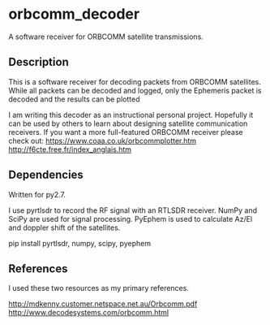 # orbcomm_decoder
A software receiver for ORBCOMM satellite transmissions.


## Description

This is a software receiver for decoding packets from ORBCOMM satellites. 
While all packets can be decoded and logged, only the Ephemeris packet is 
decoded and the results can be plotted

I am writing this decoder as an instructional personal project. Hopefully it
can be used by others to learn about designing satellite communication 
receivers. 
If you want a more full-featured ORBCOMM receiver please check out:
https://www.coaa.co.uk/orbcommplotter.htm
http://f6cte.free.fr/index_anglais.htm


## Dependencies

Written for py2.7.

I use pyrtlsdr to record the RF signal with an RTLSDR receiver.
NumPy and SciPy are used for signal processing.
PyEphem is used to calculate Az/El and doppler shift of the satellites.

pip install pyrtlsdr, numpy, scipy, pyephem


## References

I used these two resources as my primary references.

http://mdkenny.customer.netspace.net.au/Orbcomm.pdf
http://www.decodesystems.com/orbcomm.html
